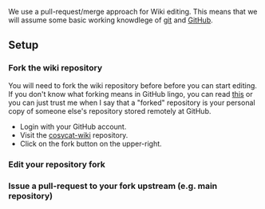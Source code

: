 We use a pull-request/merge approach for Wiki editing.
This means that we will assume some basic working knowdlege of
[git](https://git-scm.com) and [GitHub](https://guides.github.com/activities/hello-world/).

## Setup

### Fork the wiki repository
You will need to fork the wiki repository before before you can start editing.
If you don't know what forking means in GitHub lingo, you can read
[this]() or you can just trust me when I say that a "forked" repository is your
personal copy of someone else's repository stored remotely at GitHub.

- Login with your GitHub account.
- Visit the [cosycat-wiki](https://github.com/emanjavacas/cosycat-wiki) repository.
- Click on the fork button on the upper-right.

### Edit your repository fork

### Issue a pull-request to your fork upstream (e.g. main repository)

